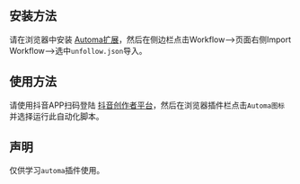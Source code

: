 ## 安装方法  
请在浏览器中安装 [Automa扩展](https://chrome.google.com/webstore/detail/automa/infppggnoaenmfagbfknfkancpbljcca)，然后在侧边栏点击Workflow-->页面右侧Import Workflow-->选中`unfollow.json`导入。

## 使用方法  
请使用抖音APP扫码登陆 [抖音创作者平台](https://creator.douyin.com/creator-micro/data/following/following)，然后在浏览器插件栏点击`Automa图标`并选择运行此自动化脚本。

## 声明
仅供学习`automa`插件使用。